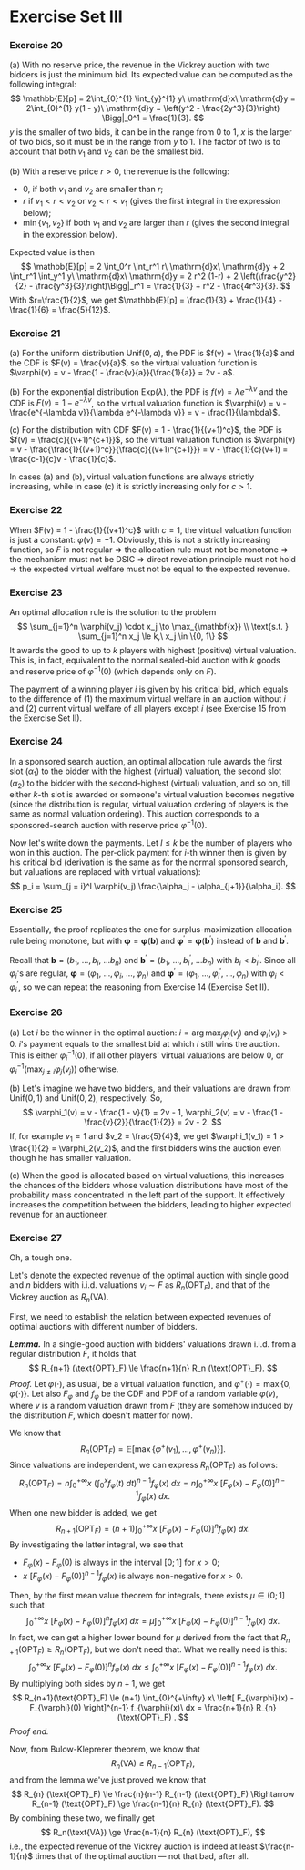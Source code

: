 # Exercise Set III

### Exercise 20

(a) With no reserve price, the revenue in the Vickrey auction with two bidders is just the minimum bid. Its expected value can be computed as the following integral:
$$
\mathbb{E}[p] 
    = 2\int_{0}^{1} \int_{y}^{1} y\ \mathrm{d}x\ \mathrm{d}y 
    = 2\int_{0}^{1} y(1 - y)\ \mathrm{d}y 
    = \left(y^2 - \frac{2y^3}{3}\right) \Bigg|_0^1
    = \frac{1}{3}.
$$
$y$ is the smaller of two bids, it can be in the range from $0$ to $1$, $x$ is the larger of two bids, so it must be in the range from $y$ to $1$. The factor of two is to account that both $v_1$ and $v_2$ can be the smallest bid.

(b) With a reserve price $r > 0$, the revenue is the following:

* 0, if both $v_1$ and $v_2$ are smaller than $r$;
* $r$ if $v_1 < r < v_2$ or $v_2 < r < v_1$ (gives the first integral in the expression below);
* $\min\{v_1, v_2\}$ if both $v_1$ and $v_2$ are larger than $r$ (gives the second integral in the expression below).

Expected value is then
$$
\mathbb{E}[p] 
    = 2 \int_0^r \int_r^1 r\ \mathrm{d}x\ \mathrm{d}y
    + 2 \int_r^1 \int_y^1 y\ \mathrm{d}x\ \mathrm{d}y
    = 2 r^2 (1-r) + 2 \left(\frac{y^2}{2} - \frac{y^3}{3}\right)\Bigg|_r^1
    = \frac{1}{3} + r^2 - \frac{4r^3}{3}.
$$
With $r=\frac{1}{2}$, we get $\mathbb{E}[p] = \frac{1}{3} + \frac{1}{4} - \frac{1}{6} = \frac{5}{12}$.

### Exercise 21

(a) For the uniform distribution $\mathrm{Unif}(0, a)$, the PDF is $f(v) = \frac{1}{a}$ and the CDF is $F(v) = \frac{v}{a}$, so the virtual valuation function is $\varphi(v) = v - \frac{1 - \frac{v}{a}}{\frac{1}{a}} = 2v - a$.

(b) For the exponential distribution $\mathrm{Exp}(\lambda)$, the PDF is $f(v) = \lambda e^{-\lambda v}$ and the CDF is $F(v) = 1 - e^{-\lambda v}$, so the virtual valuation function is $\varphi(v) = v - \frac{e^{-\lambda v}}{\lambda e^{-\lambda v}} = v - \frac{1}{\lambda}$.

(c) For the distribution with CDF $F(v) = 1 - \frac{1}{(v+1)^c}$, the PDF is $f(v) = \frac{c}{(v+1)^{c+1}}$, so the virtual valuation function is $\varphi(v) = v - \frac{\frac{1}{(v+1)^c}}{\frac{c}{(v+1)^{c+1}}} = v - \frac{1}{c}(v+1) = \frac{c-1}{c}v - \frac{1}{c}$.

In cases (a) and (b), virtual valuation functions are always strictly increasing, while in case (c) it is strictly increasing only for $c > 1$.

### Exercise 22

When $F(v) = 1 - \frac{1}{(v+1)^c}$ with $c = 1$, the virtual valuation function is just a constant: $\varphi(v) = -1$. Obviously, this is not a strictly increasing function, so $F$ is not regular $\Rightarrow$ the allocation rule must not be monotone $\Rightarrow$ the mechanism must not be DSIC $\Rightarrow$ direct revelation principle must not hold $\Rightarrow$ the expected virtual welfare must not be equal to the expected revenue. 

### Exercise 23

An optimal allocation rule is the solution to the problem 
$$
\sum_{j=1}^n \varphi(v_j) \cdot x_j \to \max_{\mathbf{x}} \\
\text{s.t. } \sum_{j=1}^n x_j \le k,\  x_j \in \{0, 1\}
$$
It awards the good to up to $k$ players with highest (positive) virtual valuation. This is, in fact, equivalent to the normal sealed-bid auction with $k$ goods and reserve price of $\varphi^{-1}(0)$ (which depends only on $F$).

The payment of a winning player $i$ is given by his critical bid, which equals to the difference of (1) the maximum virtual welfare in an auction without $i$ and (2) current virtual welfare of all players except $i$ (see Exercise 15 from the Exercise Set II).

### Exercise 24

In a sponsored search auction, an optimal allocation rule awards the first slot ($\alpha_1$) to the bidder with the highest (virtual) valuation, the second slot ($\alpha_2$) to the bidder with the second-highest (virtual) valuation, and so on, till either $k$-th slot is awarded or someone's virtual valuation becomes negative (since the distribution is regular, virtual valuation ordering of players is the same as normal valuation ordering). This auction corresponds to a sponsored-search auction with reserve price $\varphi^{-1}(0)$.

Now let's write down the payments. Let $l \le k$ be the number of players who won in this auction. The per-click payment for $i$-th winner then is given by his critical bid (derivation is the same as for the normal sponsored search, but valuations are replaced with virtual valuations):
$$
p_i = \sum_{j = i}^l \varphi(v_j) \frac{\alpha_j - \alpha_{j+1}}{\alpha_i}.
$$

### Exercise 25

Essentially, the proof replicates the one for surplus-maximization allocation rule being monotone, but with $\mathbf{\varphi} = \mathbf{\varphi}(\mathbf{b})$ and $\mathbf{\varphi}^\prime = \mathbf{\varphi}(\mathbf{b}^\prime)$ instead of $\mathbf{b}$ and $\mathbf{b}^\prime$. 

Recall that $\mathbf{b} = (b_1,\ \dots, b_i,\ \dots b_n)$ and  $\mathbf{b}^\prime = (b_1,\ \dots, b_i^\prime,\ \dots b_n)$ with $b_i < b_i^\prime$. Since all $\varphi_i$'s are regular, $\mathbf{\varphi} = (\varphi_1,\ \dots,\varphi_i,\ \dots, \varphi_n)$ and $\mathbf{\varphi}^\prime = (\varphi_1,\ \dots,\varphi_i^\prime,\ \dots, \varphi_n)$ with $\varphi_i < \varphi_i^\prime$, so we can repeat the reasoning from Exercise 14 (Exercise Set II).

### Exercise 26

(a) Let $i$ be the winner in the optimal auction: $i = \arg \max_j \varphi_j(v_j)$ and $\varphi_i(v_i) > 0$. $i$'s payment equals to the smallest bid at which $i$ still wins the auction. This is either $\varphi_i^{-1}(0)$, if all other players' virtual valuations are below $0$, or $\varphi_i^{-1}(\max_{j \ne i} \varphi_j(v_j))$ otherwise.

(b) Let's imagine we have two bidders, and their valuations are drawn from $\mathrm{Unif}(0, 1)$ and $\mathrm{Unif}(0, 2)$, respectively. So, 
$$
\varphi_1(v) = v - \frac{1 - v}{1} = 2v - 1, \varphi_2(v) = v - \frac{1 - \frac{v}{2}}{\frac{1}{2}} = 2v - 2.
$$
If, for example $v_1 = 1$ and $v_2 = \frac{5}{4}$, we get $\varphi_1(v_1) = 1 > \frac{1}{2} = \varphi_2(v_2)$, and the first bidders wins the auction even though he has smaller valuation.

(c) When the good is allocated based on virtual valuations, this increases the chances of the bidders whose valuation distributions have most of the probability mass concentrated in the left part of the support. It effectively increases the competition between the bidders, leading to higher expected revenue for an auctioneer.

### Exercise 27

Oh, a tough one.

Let's denote the expected revenue of the optimal auction with single good and $n$ bidders with i.i.d. valuations $v_i \sim F$ as $R_n(\text{OPT}_F)$, and that of the Vickrey auction as $R_n(\text{VA})$.

First, we need to establish the relation between expected revenues of optimal auctions with different number of bidders.

***Lemma.*** In a single-good auction with bidders' valuations drawn i.i.d. from a regular distribution $F$, it holds that 
$$
R_{n+1} (\text{OPT}_F) \le \frac{n+1}{n} R_n (\text{OPT}_F).
$$
*Proof.* Let $\varphi(\cdot)$, as usual, be a virtual valuation function, and $\varphi^+(\cdot) = \max \{0, \varphi(\cdot)\}$. Let also $F_{\varphi}$ and $f_{\varphi}$ be the CDF and PDF of a random variable $\varphi(v)$, where $v$ is a random valuation drawn from $F$ (they are somehow induced by the distribution $F$, which doesn't matter for now).

We know that
$$
R_n(\text{OPT}_F) = \mathbb{E}[ \max \{\varphi^+(v_1), \dots, \varphi^+(v_n)\} ].
$$
Since valuations are independent, we can express $R_n(\text{OPT}_F)$ as follows:
$$
R_n(\text{OPT}_F)
    = n \int_{0}^{+\infty} x\ \left( \int_{0}^x f_{\varphi}(t)\ dt \right)^{n-1} f_{\varphi}(x)\ dx
    = n \int_{0}^{+\infty} x\ \left[ F_{\varphi}(x) - F_{\varphi}(0) \right]^{n-1} f_{\varphi}(x)\ dx.
$$
When one new bidder is added, we get 
$$
R_{n+1} (\text{OPT}_F)
    = (n+1) \int_{0}^{+\infty} x\ \left[ F_{\varphi}(x) - F_{\varphi}(0) \right]^{n} f_{\varphi}(x)\ dx.
$$
By investigating the latter integral, we see that 

* $F_{\varphi}(x) - F_{\varphi}(0)$ is always in the interval $[0; 1]$ for $x > 0$;
* $x\ \left[ F_{\varphi}(x) - F_{\varphi}(0) \right]^{n-1} f_{\varphi}(x)$ is always non-negative for $x > 0$.

Then, by the first mean value theorem for integrals, there exists $\mu \in (0; 1]$ such that 
$$
\int_{0}^{+\infty} x\ \left[ F_{\varphi}(x) - F_{\varphi}(0) \right]^{n} f_{\varphi}(x)\ dx 
= \mu \int_{0}^{+\infty} x\ \left[ F_{\varphi}(x) - F_{\varphi}(0) \right]^{n-1} f_{\varphi}(x)\ dx.
$$
In fact, we can get a higher lower bound for $\mu$ derived from the fact that $R_{n+1}(\text{OPT}_F) \ge R_{n}(\text{OPT}_F)$, but we don't need that. What we really need is this: 
$$
\int_{0}^{+\infty} x\ \left[ F_{\varphi}(x) - F_{\varphi}(0) \right]^{n} f_{\varphi}(x)\ dx 
\le
\int_{0}^{+\infty} x\ \left[ F_{\varphi}(x) - F_{\varphi}(0) \right]^{n-1} f_{\varphi}(x)\ dx.
$$
By multiplying both sides by $n+1$, we get 
$$
R_{n+1}(\text{OPT}_F) 
\le
(n+1) \int_{0}^{+\infty} x\ \left[ F_{\varphi}(x) - F_{\varphi}(0) \right]^{n-1} f_{\varphi}(x)\ dx
= \frac{n+1}{n} R_{n}(\text{OPT}_F) .
$$
*Proof end.*

Now, from Bulow-Kleprerer theorem, we know that
$$
R_{n} (\text{VA}) \ge R_{n-1}(\text{OPT}_F),
$$
and from the lemma we've just proved we know that
$$
R_{n} (\text{OPT}_F) \le \frac{n}{n-1} R_{n-1} (\text{OPT}_F) 
\Rightarrow 
R_{n-1} (\text{OPT}_F)  \ge \frac{n-1}{n} R_{n} (\text{OPT}_F).
$$
By combining these two, we finally get 
$$
R_n(\text{VA}) \ge \frac{n-1}{n} R_{n} (\text{OPT}_F),
$$
i.e., the expected revenue of the Vickrey auction is indeed at least $\frac{n-1}{n}$ times that of the optimal auction &mdash; not that bad, after all.